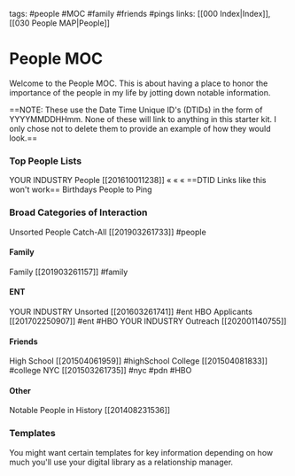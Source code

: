 tags: #people #MOC #family #friends #pings
links: [[000 Index|Index]], [[030 People MAP|People]]

# People MOC
Welcome to the People MOC. This is about having a place to honor the importance of the people in my life by jotting down notable information. 

==NOTE: These use the Date Time Unique ID's (DTIDs) in the form of YYYYMMDDHHmm. None of these will link to anything in this starter kit. I only chose not to delete them to provide an example of how they would look.==

### Top People Lists
YOUR INDUSTRY People [[201610011238]] « « « ==DTID Links like this won't work==
Birthdays
People to Ping

### Broad Categories of Interaction
Unsorted People Catch-All [[201903261733]] #people

#### Family
Family [[201903261157]] #family 

#### ENT
YOUR INDUSTRY Unsorted [[201603261741]] #ent
HBO Applicants [[201702250907]]  #ent #HBO 
YOUR INDUSTRY Outreach [[202001140755]] 

#### Friends
High School [[201504061959]] #highSchool 
College [[201504081833]] #college 
NYC [[201503261735]] #nyc #pdn #HBO

#### Other
Notable People in History [[201408231536]]


### Templates
You might want certain templates for key information depending on how much you'll use your digital library as a relationship manager. 


